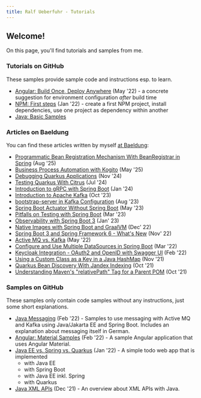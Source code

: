 ```yaml
---
title: Ralf Ueberfuhr - Tutorials
---
```

## Welcome!

On this page, you'll find tutorials and samples from me.

### Tutorials on GitHub
These samples provide sample code and instructions esp. to learn.

- [Angular: Build Once, Deploy Anywhere](https://github.com/ueberfuhr-tutorials/ng-buildonce-deployanywhere) (May '22) - a concrete suggestion for environment configuration _after_ build time 
- [NPM: First steps](https://github.com/ueberfuhr-tutorials/npm-first-steps) (Jan '22) - create a first NPM project, install dependencies, use one project as dependency within another
- [Java: Basic Samples](https://github.com/ueberfuhr-tutorials/java-basics)

### Articles on Baeldung
You can find these articles written by myself [at Baeldung](https://www.baeldung.com/author/ralfueberfuhr):

- [Programmatic Bean Registration Mechanism With BeanRegistrar in Spring](https://www.baeldung.com/spring-beanregistrar-registration) (Aug '25)
- [Business Process Automation with Kogito](https://www.baeldung.com/java-kogito) (May '25)
- [Debugging Quarkus Applications](https://www.baeldung.com/quarkus-debug-apps) (Nov '24)
- [Testing Quarkus With Citrus](https://www.baeldung.com/quarkus-citrus-test) (Jul '24)
- [Introduction to gRPC with Spring Boot](https://www.baeldung.com/spring-boot-grpc) (Jan '24)
- [Introduction to Apache Kafka](https://www.baeldung.com/apache-kafka) (Oct '23)
- [bootstrap-server in Kafka Configuration](https://www.baeldung.com/java-kafka-bootstrap-server) (Aug '23)
- [Spring Boot Actuator Without Spring Boot](https://www.baeldung.com/spring-boot-actuator-without-spring-boot) (May '23)
- [Pitfalls on Testing with Spring Boot](https://www.baeldung.com/spring-boot-testing-pitfalls) (Mar '23)
- [Observability with Spring Boot 3](https://www.baeldung.com/spring-boot-3-observability) (Jan' 23)
- [Native Images with Spring Boot and GraalVM](https://www.baeldung.com/spring-native-intro) (Dec' 22)
- [Spring Boot 3 and Spring Framework 6 - What's New](https://www.baeldung.com/spring-boot-3-spring-6-new) (Nov' 22)
- [Active MQ vs. Kafka](https://www.baeldung.com/apache-activemq-vs-kafka) (May '22)
- [Configure and Use Multiple DataSources in Spring Boot](https://www.baeldung.com/spring-boot-configure-multiple-datasources) (Mar '22)
- [Keycloak Integration - OAuth2 and OpenID with Swagger UI](https://www.baeldung.com/keycloak-oauth2-openid-swagger) (Feb '22)
- [Using a Custom Class as a Key in a Java HashMap](https://www.baeldung.com/java-custom-class-map-key) (Nov '21)
- [Quarkus Bean Discovery With Jandex Indexing](https://www.baeldung.com/quarkus-bean-discovery-index) (Oct '21)
- [Understanding Maven's "relativePath" Tag for a Parent POM](https://www.baeldung.com/maven-relativepath) (Oct '21)

### Samples on GitHub
These samples only contain code samples without any instructions, just some short explanations.

- [Java Messaging](https://github.com/ueberfuhr-trainings/messaging-samples) (Feb '22) - Samples to use messaging with Active MQ and Kafka using Java/Jakarta EE and Spring Boot. Includes an explanation about messaging itself in German.
- [Angular: Material Samples](https://github.com/ueberfuhr-trainings/ng-material-samples) (Feb '22) - A sample Angular application that uses Angular Material.
- [Java EE vs. Spring vs. Quarkus](https://github.com/ueberfuhr-trainings/javaee-vs-spring) (Jan '22) - A simple todo web app that is implemented
  - with Java EE
  - with Spring Boot
  - with Java EE inkl. Spring
  - with Quarkus
- [Java XML APIs](https://github.com/ueberfuhr-trainings/java-xml-apis) (Dec '21) - An overview about XML APIs with Java. 
